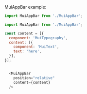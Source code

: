 MuiAppBar example:

```js noeditor
import MuiAppBar from './MuiAppBar';
```

```js
import MuiAppBar from './MuiAppBar';

const content = [{
  component: 'MuiTypography',
  content: [{
    component: 'MuiText',
    text: 'here',
  }],
}];


  <MuiAppBar
    position="relative"
    content={content}
  />
```